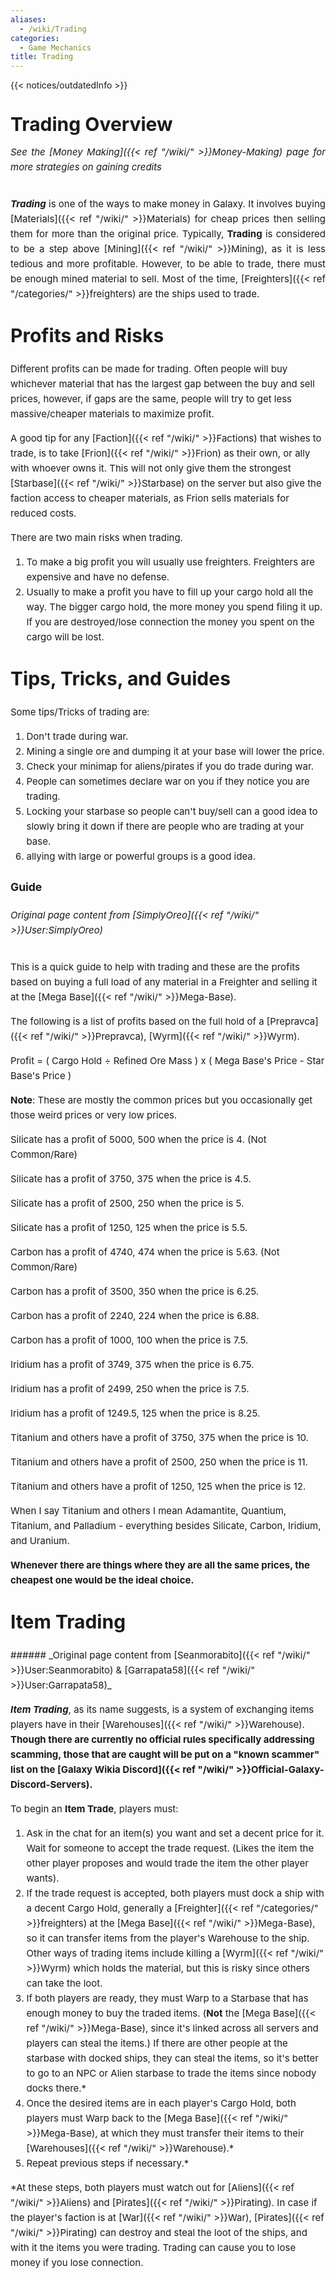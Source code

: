 ```yaml
---
aliases:
  - /wiki/Trading
categories:
  - Game Mechanics
title: Trading
---
```


{{< notices/outdatedInfo >}} <div class="cardcontainer" style="font-size: 15px; line-height: 24px;" align="justify">

# Trading Overview

###### _See the [Money Making]({{< ref "/wiki/" >}}Money-Making) page for more strategies on gaining credits_

**_Trading_** is one of the ways to make money in Galaxy. It involves buying [Materials]({{< ref "/wiki/" >}}Materials) for cheap prices then selling them for more than the original price. Typically, **Trading** is considered to be a step above [Mining]({{< ref "/wiki/" >}}Mining), as it is less tedious and more profitable. However, to be able to trade, there must be enough mined material to sell. Most of the time, [Freighters]({{< ref "/categories/" >}}freighters) are the ships used to trade.

<div class="TDiv shadowhover">
<h1 class="mw-customtoggle-ProfitsRisks shipclass">

Profits and Risks

</h1>
<div class="mw-collapsible mw-collapsed content" id="mw-customcollapsible-ProfitsRisks" align="left">

Different profits can be made for trading. Often people will buy whichever material that has the largest gap between the buy and sell prices, however, if gaps are the same, people will try to get less massive/cheaper materials to maximize profit.

A good tip for any [Faction]({{< ref "/wiki/" >}}Factions) that wishes to trade, is to take [Frion]({{< ref "/wiki/" >}}Frion) as their own, or ally with whoever owns it. This will not only give them the strongest [Starbase]({{< ref "/wiki/" >}}Starbase) on the server but also give the faction access to cheaper materials, as Frion sells materials for reduced costs.

There are two main risks when trading.

1.  To make a big profit you will usually use freighters. Freighters are expensive and have no defense.
2.  Usually to make a profit you have to fill up your cargo hold all the way. The bigger cargo hold, the more money you spend filing it up. If you are destroyed/lose connection the money you spent on the cargo will be lost.

</div>
</div>
<div class="TDiv shadowhover">
<h1 class="mw-customtoggle-TipsTricks shipclass">

Tips, Tricks, and Guides

</h1>
<div class="mw-collapsible mw-collapsed content" id="mw-customcollapsible-TipsTricks" align="left">

Some tips/Tricks of trading are:

1.  Don't trade during war.
2.  Mining a single ore and dumping it at your base will lower the price.
3.  Check your minimap for aliens/pirates if you do trade during war.
4.  People can sometimes declare war on you if they notice you are trading.
5.  Locking your starbase so people can't buy/sell can a good idea to slowly bring it down if there are people who are trading at your base.
6.  allying with large or powerful groups is a good idea.

### **Guide**

###### _Original page content from [SimplyOreo]({{< ref "/wiki/" >}}User:SimplyOreo)_

This is a quick guide to help with trading and these are the profits based on buying a full load of any material in a Freighter and selling it at the [Mega Base]({{< ref "/wiki/" >}}Mega-Base).

The following is a list of profits based on the full hold of a [Prepravca]({{< ref "/wiki/" >}}Prepravca), [Wyrm]({{< ref "/wiki/" >}}Wyrm).

Profit = ( Cargo Hold ÷ Refined Ore Mass ) x ( Mega Base's Price - Star Base's Price )

**Note**: These are mostly the common prices but you occasionally get those weird prices or very low prices.

Silicate has a profit of 5000, 500 when the price is 4. (Not Common/Rare)

Silicate has a profit of 3750, 375 when the price is 4.5.

Silicate has a profit of 2500, 250 when the price is 5.

Silicate has a profit of 1250, 125 when the price is 5.5.

Carbon has a profit of 4740, 474 when the price is 5.63. (Not Common/Rare)

Carbon has a profit of 3500, 350 when the price is 6.25.

Carbon has a profit of 2240, 224 when the price is 6.88.

Carbon has a profit of 1000, 100 when the price is 7.5.

Iridium has a profit of 3749, 375 when the price is 6.75.

Iridium has a profit of 2499, 250 when the price is 7.5.

Iridium has a profit of 1249.5, 125 when the price is 8.25.

Titanium and others have a profit of 3750, 375 when the price is 10.

Titanium and others have a profit of 2500, 250 when the price is 11.

Titanium and others have a profit of 1250, 125 when the price is 12.

When I say Titanium and others I mean Adamantite, Quantium, Titanium, and Palladium - everything besides Silicate, Carbon, Iridium, and Uranium.

**Whenever there are things where they are all the same prices, the cheapest one would be the ideal choice.**

</div>
</div>
<div class="TDiv shadowhover">
<h1 class="mw-customtoggle-Tips shipclass">

Item Trading

</h1>
<div class="mw-collapsible mw-collapsed content" id="mw-customcollapsible-Tips" align="left">
###### _Original page content from [Seanmorabito]({{< ref "/wiki/" >}}User:Seanmorabito) & [Garrapata58]({{< ref "/wiki/" >}}User:Garrapata58)_

**_Item Trading_**, as its name suggests, is a system of exchanging items players have in their [Warehouses]({{< ref "/wiki/" >}}Warehouse). **Though there are currently no official rules specifically addressing scamming, those that are caught will be put on a "known scammer" list on the [Galaxy Wikia Discord]({{< ref "/wiki/" >}}Official-Galaxy-Discord-Servers).**

To begin an **Item Trade**, players must:

1.  Ask in the chat for an item(s) you want and set a decent price for it. Wait for someone to accept the trade request. (Likes the item the other player proposes and would trade the item the other player wants).
2.  If the trade request is accepted, both players must dock a ship with a decent Cargo Hold, generally a [Freighter]({{< ref "/categories/" >}}freighters) at the [Mega Base]({{< ref "/wiki/" >}}Mega-Base), so it can transfer items from the player's Warehouse to the ship. Other ways of trading items include killing a [Wyrm]({{< ref "/wiki/" >}}Wyrm) which holds the material, but this is risky since others can take the loot.
3.  If both players are ready, they must Warp to a Starbase that has enough money to buy the traded items. (**Not** the [Mega Base]({{< ref "/wiki/" >}}Mega-Base), since it's linked across all servers and players can steal the items.) If there are other people at the starbase with docked ships, they can steal the items, so it's better to go to an NPC or Alien starbase to trade the items since nobody docks there.\*
4.  Once the desired items are in each player's Cargo Hold, both players must Warp back to the [Mega Base]({{< ref "/wiki/" >}}Mega-Base), at which they must transfer their items to their [Warehouses]({{< ref "/wiki/" >}}Warehouse).\*
5.  Repeat previous steps if necessary.\*

\*At these steps, both players must watch out for [Aliens]({{< ref "/wiki/" >}}Aliens) and [Pirates]({{< ref "/wiki/" >}}Pirating). In case if the player's faction is at [War]({{< ref "/wiki/" >}}War), [Pirates]({{< ref "/wiki/" >}}Pirating) can destroy and steal the loot of the ships, and with it the items you were trading. Trading can cause you to lose money if you lose connection.

</div>
</div>
</div>
